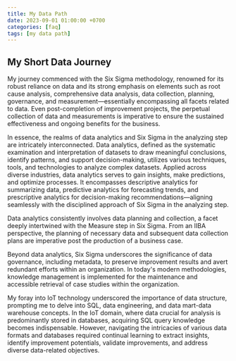 ```yaml
---
title: My Data Path
date: 2023-09-01 01:00:00 +0700
categories: [faq]
tags: [my data path]
---
```


## My Short Data Journey

My journey commenced with the Six Sigma methodology, renowned for its robust reliance on data and its strong emphasis on elements such as root cause analysis, comprehensive data analysis, data collection, planning, governance, and measurement—essentially encompassing all facets related to data. Even post-completion of improvement projects, the perpetual collection of data and measurements is imperative to ensure the sustained effectiveness and ongoing benefits for the business.

In essence, the realms of data analytics and Six Sigma in the analyzing step are intricately interconnected. Data analytics, defined as the systematic examination and interpretation of datasets to draw meaningful conclusions, identify patterns, and support decision-making, utilizes various techniques, tools, and technologies to analyze complex datasets. Applied across diverse industries, data analytics serves to gain insights, make predictions, and optimize processes. It encompasses descriptive analytics for summarizing data, predictive analytics for forecasting trends, and prescriptive analytics for decision-making recommendations—aligning seamlessly with the disciplined approach of Six Sigma in the analyzing step.

Data analytics consistently involves data planning and collection, a facet deeply intertwined with the Measure step in Six Sigma. From an IIBA perspective, the planning of necessary data and subsequent data collection plans are imperative post the production of a business case.

Beyond data analytics, Six Sigma underscores the significance of data governance, including metadata, to preserve improvement results and avert redundant efforts within an organization. In today's modern methodologies, knowledge management is implemented for the maintenance and accessible retrieval of case studies within the organization.

My foray into IoT technology underscored the importance of data structure, prompting me to delve into SQL, data engineering, and data mart-data warehouse concepts. In the IoT domain, where data crucial for analysis is predominantly stored in databases, acquiring SQL query knowledge becomes indispensable. However, navigating the intricacies of various data formats and databases required continual learning to extract insights, identify improvement potentials, validate improvements, and address diverse data-related objectives.
